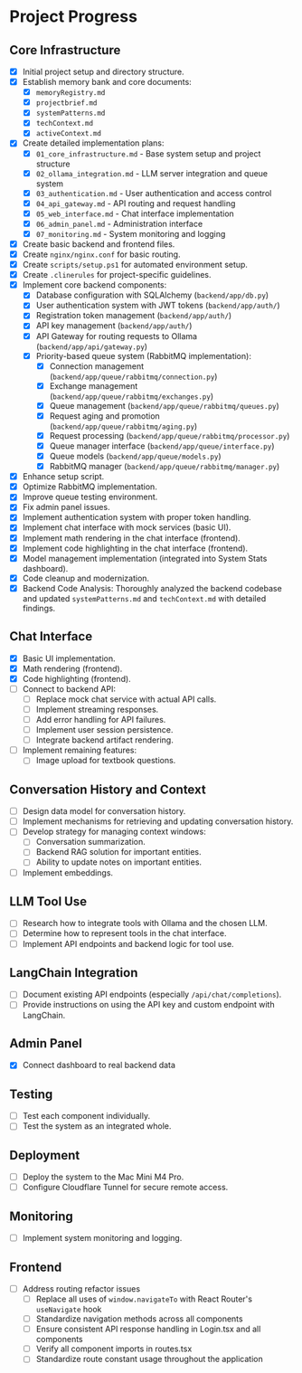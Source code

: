 # Project Progress

## Core Infrastructure

-   [x] Initial project setup and directory structure.
-   [x] Establish memory bank and core documents:
    -   [x] `memoryRegistry.md`
    -   [x] `projectbrief.md`
    -   [x] `systemPatterns.md`
    -   [x] `techContext.md`
    -   [x] `activeContext.md`
-   [x] Create detailed implementation plans:
    -   [x] `01_core_infrastructure.md` - Base system setup and project structure
    -   [x] `02_ollama_integration.md` - LLM server integration and queue system
    -   [x] `03_authentication.md` - User authentication and access control
    -   [x] `04_api_gateway.md` - API routing and request handling
    -   [x] `05_web_interface.md` - Chat interface implementation
    -   [x] `06_admin_panel.md` - Administration interface
    -   [x] `07_monitoring.md` - System monitoring and logging
-   [x] Create basic backend and frontend files.
-   [x] Create `nginx/nginx.conf` for basic routing.
-   [x] Create `scripts/setup.ps1` for automated environment setup.
-   [x] Create `.clinerules` for project-specific guidelines.
-   [x] Implement core backend components:
    -   [x] Database configuration with SQLAlchemy (`backend/app/db.py`)
    -   [x] User authentication system with JWT tokens (`backend/app/auth/`)
    -   [x] Registration token management (`backend/app/auth/`)
    -   [x] API key management (`backend/app/auth/`)
    -   [x] API Gateway for routing requests to Ollama (`backend/app/api/gateway.py`)
    -   [x] Priority-based queue system (RabbitMQ implementation):
        -   [x] Connection management (`backend/app/queue/rabbitmq/connection.py`)
        -   [x] Exchange management (`backend/app/queue/rabbitmq/exchanges.py`)
        -   [x] Queue management (`backend/app/queue/rabbitmq/queues.py`)
        -   [x] Request aging and promotion (`backend/app/queue/rabbitmq/aging.py`)
        -   [x] Request processing (`backend/app/queue/rabbitmq/processor.py`)
        -   [x] Queue manager interface (`backend/app/queue/interface.py`)
        -   [x] Queue models (`backend/app/queue/models.py`)
        -   [x] RabbitMQ manager (`backend/app/queue/rabbitmq/manager.py`)
-   [x] Enhance setup script.
-   [x] Optimize RabbitMQ implementation.
-   [x] Improve queue testing environment.
-   [x] Fix admin panel issues.
-   [x] Implement authentication system with proper token handling.
-   [x] Implement chat interface with mock services (basic UI).
-   [x] Implement math rendering in the chat interface (frontend).
-   [x] Implement code highlighting in the chat interface (frontend).
-   [x] Model management implementation (integrated into System Stats dashboard).
-   [x] Code cleanup and modernization.
-   [x] Backend Code Analysis: Thoroughly analyzed the backend codebase and updated `systemPatterns.md` and `techContext.md` with detailed findings.

## Chat Interface

-   [x] Basic UI implementation.
-   [x] Math rendering (frontend).
-   [x] Code highlighting (frontend).
-   [ ] Connect to backend API:
    -   [ ] Replace mock chat service with actual API calls.
    -   [ ] Implement streaming responses.
    -   [ ] Add error handling for API failures.
    -   [ ] Implement user session persistence.
    -   [ ] Integrate backend artifact rendering.
-   [ ] Implement remaining features:
    -   [ ] Image upload for textbook questions.

## Conversation History and Context

-   [ ] Design data model for conversation history.
-   [ ] Implement mechanisms for retrieving and updating conversation history.
-   [ ] Develop strategy for managing context windows:
    -   [ ] Conversation summarization.
    -   [ ] Backend RAG solution for important entities.
    -   [ ] Ability to update notes on important entities.
-   [ ] Implement embeddings.

## LLM Tool Use

-   [ ] Research how to integrate tools with Ollama and the chosen LLM.
-   [ ] Determine how to represent tools in the chat interface.
-   [ ] Implement API endpoints and backend logic for tool use.

## LangChain Integration

-   [ ] Document existing API endpoints (especially `/api/chat/completions`).
-   [ ] Provide instructions on using the API key and custom endpoint with LangChain.

## Admin Panel
- [x] Connect dashboard to real backend data

## Testing

-   [ ] Test each component individually.
-   [ ] Test the system as an integrated whole.

## Deployment

-   [ ] Deploy the system to the Mac Mini M4 Pro.
-   [ ] Configure Cloudflare Tunnel for secure remote access.

## Monitoring

-   [ ] Implement system monitoring and logging.

## Frontend

- [ ] Address routing refactor issues
    -   [ ] Replace all uses of `window.navigateTo` with React Router's `useNavigate` hook
    -   [ ] Standardize navigation methods across all components
    -   [ ] Ensure consistent API response handling in Login.tsx and all components
    -   [ ] Verify all component imports in routes.tsx
    -   [ ] Standardize route constant usage throughout the application